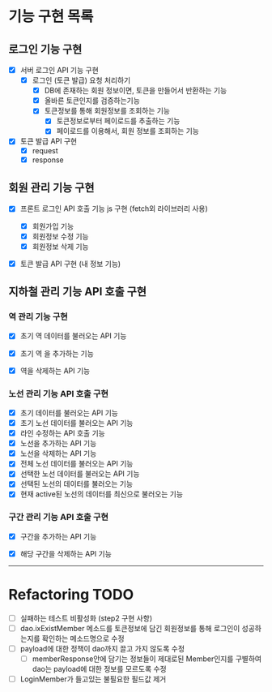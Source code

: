 # 기능 구현 목록

## 로그인 기능 구현
- [x] 서버 로그인 API 기능 구현
  - [x] 로그인 (토큰 발급) 요청 처리하기
    - [x] DB에 존재하는 회원 정보이면, 토큰을 만들어서 반환하는 기능
    - [x] 올바른 토큰인지를 검증하는기능
    - [x] 토큰정보를 통해 회원정보를 조회하는 기능
      - [x] 토큰정보로부터 페이로드를 추출하는 기능
      - [x] 페이로드를 이용해서, 회원 정보를 조회하는 기능

- [x] 토큰 발급 API 구현
    - [x] request
    - [x] response

## 회원 관리 기능 구현
- [x] 프론트 로그인 API 호출 기능 js 구현 (fetch외 라이브러리 사용)
  - [x] 회원가입 기능
  - [x] 회원정보 수정 기능
  - [x] 회원정보 삭제 기능
- [x] 토큰 발급 API 구현 (내 정보 기능)


## 지하철 관리 기능 API 호출 구현
### 역 관리 기능 구현
- [x] 초기 역 데이터를 불러오는 API 기능
- [x] 초기 역 을 추가하는 기능
- [x] 역을 삭제하는 API 기능


### 노선 관리 기능 API 호출 구현
- [x] 초기  데이터를 불러오는 API 기능
- [x] 초기 노선 데이터를 불러오는 API 기능
- [x] 라인 수정하는 API 호출 기능
- [x] 노선을 추가하는 API 기능
- [x] 노선을 삭제하는 API 기능
- [x] 전체 노선 데이터를 불러오는 API 기능
- [x] 선택한 노선 데이터를 불러오는 API 기능
- [x] 선택된 노선의 데이터를 불러오는 기능
- [x] 현재 active된 노선의 데이터를 최신으로 불러오는 기능

### 구간 관리 기능 API 호출 구현
- [x] 구간을 추가하는 API 기능
- [x] 해당 구간을 삭제하는 API 기능


---

# Refactoring TODO

- [ ] 실패하는 테스트 비활성화 (step2 구현 사항)
- [ ] dao.ixExistMember 메소드를 토큰정보에 담긴 회원정보를 통해 로그인이 성공하는지를 확인하는 메소드명으로 수정
- [ ] payload에 대한 정책이 dao까지 끌고 가지 않도록 수정
  - [ ] memberResponse안에 담기는 정보들이 제대로된 Member인지를 구별하여 dao는 payload에 대한 정보를 모르도록 수정
- [ ] LoginMember가 들고있는 불필요한 필드값 제거